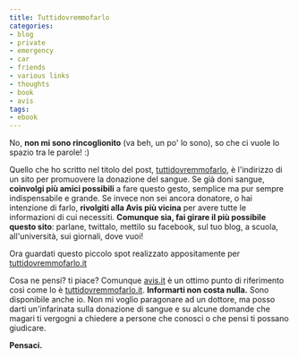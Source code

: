 ```yaml
---
title: Tuttidovremmofarlo
categories:
- blog
- private
- emergency
- car
- friends
- various links
- thoughts
- book
- avis
tags:
- ebook
---
```

No, **non mi sono rincoglionito** (va beh, un po' lo sono), so che ci vuole lo
spazio tra le parole! :)

Quello che ho scritto nel titolo del post,
[tuttidovremmofarlo](http://www.tuttidovremmofarlo.it/), è l'indirizzo di un
sito per promuovere la donazione del sangue. Se già doni sangue, **coinvolgi
più amici possibili** a fare questo gesto, semplice ma pur sempre
indispensabile e grande. Se invece non sei ancora donatore, o hai intenzione
di farlo, **rivolgiti alla Avis più vicina** per avere tutte le informazioni
di cui necessiti. **Comunque sia, fai girare il più possibile questo sito**:
parlane, twittalo, mettilo su facebook, sul tuo blog, a scuola,
all'università, sui giornali, dove vuoi!

Ora guardati questo piccolo spot realizzato appositamente per
[tuttidovremmofarlo.it](http://www.tuttidovremmofarlo.it)

Cosa ne pensi? ti piace? Comunque [avis.it](http://www.avis.it) è un ottimo
punto di riferimento così come lo è
[tuttidovremmofarlo.it](http://www.tuttidovremmofarlo.it/). **Informarti non
costa nulla.** Sono disponibile anche io. Non mi voglio paragonare ad un
dottore, ma posso darti un'infarinata sulla donazione di sangue e su alcune
domande che magari ti vergogni a chiedere a persone che conosci o che pensi ti
possano giudicare.

**Pensaci.**